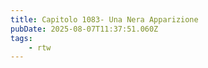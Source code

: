```yaml
---
title: Capitolo 1083- Una Nera Apparizione
pubDate: 2025-08-07T11:37:51.060Z
tags:
    - rtw
---
```














